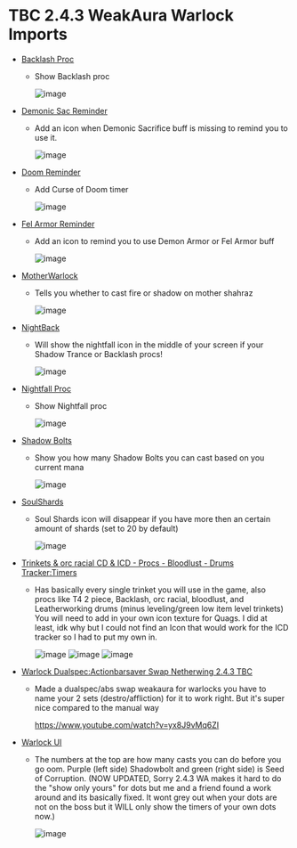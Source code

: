 # TBC 2.4.3 WeakAura Warlock Imports

- [Backlash Proc](https://github.com/GitGurky/WeakAura-Strings-Database-2.4.3/blob/main/Warlock/Backlash%20Proc)
  - Show Backlash proc
  
    ![image](https://github.com/GitGurky/WeakAura-Strings-Database-2.4.3/assets/47739411/2133450d-30b7-49d5-be85-18c9cb1312af)

- [Demonic Sac Reminder](https://github.com/GitGurky/WeakAura-Strings-Database-2.4.3/blob/main/Warlock/Demonic%20Sac%20Reminder)
  - Add an icon when Demonic Sacrifice buff is missing to remind you to use it.

    ![image](https://github.com/GitGurky/WeakAura-Strings-Database-2.4.3/assets/47739411/628ff314-bd73-411c-b4d2-8bfb3f8819e3)

- [Doom Reminder](https://github.com/GitGurky/WeakAura-Strings-Database-2.4.3/blob/main/Warlock/Doom%20Reminder)
  - Add Curse of Doom timer

    ![image](https://github.com/GitGurky/WeakAura-Strings-Database-2.4.3/assets/47739411/4d23dc69-22a2-44f8-adda-79bbeb5f862b)

- [Fel Armor Reminder](https://github.com/GitGurky/WeakAura-Strings-Database-2.4.3/blob/main/Warlock/Fel%20Armor%20Reminder)
  - Add an icon to remind you to use Demon Armor or Fel Armor buff

    ![image](https://github.com/GitGurky/WeakAura-Strings-Database-2.4.3/assets/47739411/f6ee7a11-08de-45f9-81bb-e4bea4134bbf)

- [MotherWarlock](https://github.com/GitGurky/WeakAura-Strings-Database-2.4.3/blob/main/Warlock/MotherWarlock)
  - Tells you whether to cast fire or shadow on mother shahraz

    ![image](https://github.com/GitGurky/WeakAura-Strings-Database-2.4.3/assets/47739411/49492400-b1ab-4650-9579-084a99476bdc)

- [NightBack](https://github.com/GitGurky/WeakAura-Strings-Database-2.4.3/blob/main/Warlock/NightBack.txt)
  - Will show the nightfall icon in the middle of your screen if your Shadow Trance or Backlash procs!

    ![image](https://github.com/GitGurky/WeakAura-Strings-Database-2.4.3/assets/90982783/01ad7c55-b7c7-4f82-83b7-6834a1615730)

- [Nightfall Proc](https://github.com/GitGurky/WeakAura-Strings-Database-2.4.3/blob/main/Warlock/Nightfall%20Proc)
  - Show Nightfall proc

    ![image](https://github.com/GitGurky/WeakAura-Strings-Database-2.4.3/assets/47739411/3037bd11-db2a-4783-9b43-9916804f450d)

- [Shadow Bolts](https://github.com/GitGurky/WeakAura-Strings-Database-2.4.3/blob/main/Warlock/Shadow%20Bolts)
  - Show you how many Shadow Bolts you can cast based on you current mana

    ![image](https://github.com/GitGurky/WeakAura-Strings-Database-2.4.3/assets/47739411/7e3b6c32-e25f-4eb1-a982-6c12a34d2654)

- [SoulShards](https://github.com/GitGurky/WeakAura-Strings-Database-2.4.3/blob/main/Warlock/SoulShards.txt)
  - Soul Shards icon will disappear if you have more then an certain amount of shards (set to 20 by default)

    ![image](https://github.com/GitGurky/WeakAura-Strings-Database-2.4.3/assets/90982783/aae1c0dc-e51a-494a-b62e-ecab905c18cc)

- [Trinkets & orc racial CD & ICD - Procs - Bloodlust - Drums Tracker:Timers](https://github.com/GitGurky/WeakAura-Strings-Database-2.4.3/blob/main/Warlock/Trinkets%20%26%20orc%20racial%20CD%20%26%20ICD%20-%20Procs%20-%20Bloodlust%20-%20Drums%20Tracker%3ATimers)
  - Has basically every single trinket you will use in the game, also procs like T4 2 piece, Backlash, orc racial, bloodlust, and Leatherworking drums (minus leveling/green low item level trinkets) You will need to add in your own icon texture for Quags. I did at least, idk why but I could not find an Icon that would work for the ICD tracker so I had to put my own in.

    ![image](https://github.com/GitGurky/WeakAura-Strings-Database-2.4.3/assets/90982783/27e30acc-92e9-456e-8be7-d87d2124d3cc)
    ![image](https://github.com/GitGurky/WeakAura-Strings-Database-2.4.3/assets/90982783/c4e5d4f8-08a0-406a-8047-87de1d1597f2)
    ![image](https://github.com/GitGurky/WeakAura-Strings-Database-2.4.3/assets/90982783/0a308535-94ee-41d6-a740-c8f437428919)

- [Warlock Dualspec:Actionbarsaver Swap Netherwing 2.4.3 TBC](https://github.com/GitGurky/WeakAura-Strings-Database-2.4.3/blob/main/Warlock/Warlock%20Dualspec%3AActionbarsaver%20Swap%20Netherwing%202.4.3%20TBC)
  - Made a dualspec/abs swap weakaura for warlocks you have to name your 2 sets (destro/affliction) for it to work right. But it's super nice compared to the manual way

    https://www.youtube.com/watch?v=yx8J9vMq6ZI

- [Warlock UI](https://github.com/GitGurky/WeakAura-Strings-Database-2.4.3/blob/main/Warlock/Warlock%20UI)
  - The numbers at the top are how many casts you can do before you go oom. Purple (left side) Shadowbolt and green (right side) is Seed of Corruption. (NOW UPDATED, Sorry 2.4.3 WA makes it hard to do the "show only yours" for dots but me and a friend found a work around and its basically fixed. It wont grey out when your dots are not on the boss but it WILL only show the timers of your own dots now.)

    ![image](https://github.com/GitGurky/WeakAura-Strings-Database-2.4.3/assets/90982783/aacc8273-e939-445a-a139-4a7e55f91d97)

